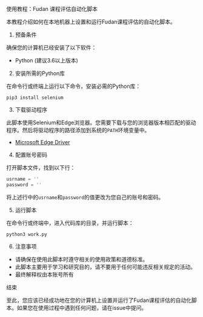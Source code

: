 使用教程：Fudan 课程评估自动化脚本

本教程介绍如何在本地机器上设置和运行Fudan课程评估的自动化脚本。

1. 预备条件

确保您的计算机已经安装了以下软件：

- Python (建议3.6以上版本)

2. 安装所需的Python库

在命令行或终端上运行以下命令，安装必需的Python库：

`pip3 install selenium`

3. 下载驱动程序

此脚本使用Selenium和Edge浏览器。您需要下载与您的浏览器版本相匹配的驱动程序。然后将驱动程序的路径添加到系统的`PATH`环境变量中。

- [Microsoft Edge Driver](https://developer.microsoft.com/en-us/microsoft-edge/tools/webdriver/)

4. 配置账号密码

打开脚本文件，找到以下行：

```python
usrname = ''
password = ''
```

将上述行中的`usrname`和`password`的值更改为您自己的账号和密码。

5. 运行脚本

在命令行或终端中，进入代码库的目录，并运行脚本：

```
python3 work.py
```


6. 注意事项

- 请确保在使用此脚本时遵守相关的使用政策和道德标准。
- 此脚本主要用于学习和研究目的，请不要用于任何可能违反相关规定的活动。
- 最终解释权由本账号所有

结束

至此，您应该已经成功地在您的计算机上设置并运行了Fudan课程评估的自动化脚本。如果您在使用过程中遇到任何问题，请在issue中提问。
